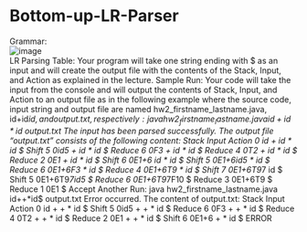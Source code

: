 # Bottom-up-LR-Parser

Grammar:<br />
![image](https://user-images.githubusercontent.com/55497608/209395935-0f14959c-d6dc-415e-9d8f-12678ae0d5e5.png)<br />
LR Parsing Table:
Your program will take one string ending with $ as an input and will create the output file with
the contents of the Stack, Input, and Action as explained in the lecture.
Sample Run:
Your code will take the input from the console and will output the contents of Stack, Input, and
Action to an output file as in the following example where the source code, input string and
output file are named hw2_firstname_lastname.java, id+id*id$, and
output.txt, respectively:
java hw2_firstname_lastname.java id+id*id$ output.txt
The input has been parsed successfully.
The output file “output.txt” consists of the following content:
Stack Input Action
0 id + id * id $ Shift 5
0id5 + id * id $ Reduce 6
0F3 + id * id $ Reduce 4
0T2 + id * id $ Reduce 2
0E1 + id * id $ Shift 6
0E1+6 id * id $ Shift 5
0E1+6id5 * id $ Reduce 6
0E1+6F3 * id $ Reduce 4
0E1+6T9 * id $ Shift 7
0E1+6T9*7 id $ Shift 5
0E1+6T9*7id5 $ Reduce 6
0E1+6T9*7F10 $ Reduce 3
0E1+6T9 $ Reduce 1
0E1 $ Accept
Another Run:
java hw2_firstname_lastname.java id++*id$ output.txt
Error occurred.
The content of output.txt:
Stack Input Action
0 id + + * id $ Shift 5
0id5 + + * id $ Reduce 6
0F3 + + * id $ Reduce 4
0T2 + + * id $ Reduce 2
0E1 + + * id $ Shift 6
0E1+6 + * id $ ERROR
